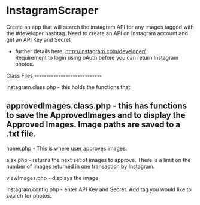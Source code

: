 InstagramScraper
================

Create an app that will search the instagram API for any images tagged with the #developer hashtag. 
Need to create an API on Instagram account and get an API Key and Secret 
- further details here: http://instagram.com/developer/  
Requirement to login using oAuth before you can return Instagram photos.

Class Files ----------------------------

instagram.class.php - this holds the functions that 

approvedImages.class.php - this has functions to save the ApprovedImages and to display the Approved Images. Image paths are saved to a .txt file.
--------------------------------------------------------------

home.php - This is where user approves images.

ajax.php - returns the next set of images to approve. There is a limit on the number of images returned in one transaction by Instagram.

viewImages.php - displays the image 

instagram.config.php - enter API Key and Secret. Add tag you would like to search for photos.





